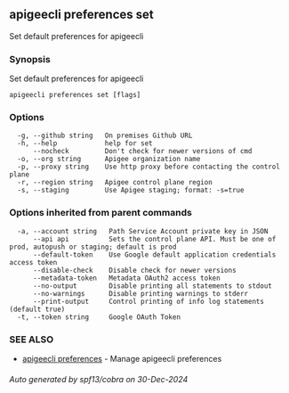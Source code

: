 ## apigeecli preferences set

Set default preferences for apigeecli

### Synopsis

Set default preferences for apigeecli

```
apigeecli preferences set [flags]
```

### Options

```
  -g, --github string   On premises Github URL
  -h, --help            help for set
      --nocheck         Don't check for newer versions of cmd
  -o, --org string      Apigee organization name
  -p, --proxy string    Use http proxy before contacting the control plane
  -r, --region string   Apigee control plane region
  -s, --staging         Use Apigee staging; format: -s=true
```

### Options inherited from parent commands

```
  -a, --account string   Path Service Account private key in JSON
      --api api          Sets the control plane API. Must be one of prod, autopush or staging; default is prod
      --default-token    Use Google default application credentials access token
      --disable-check    Disable check for newer versions
      --metadata-token   Metadata OAuth2 access token
      --no-output        Disable printing all statements to stdout
      --no-warnings      Disable printing warnings to stderr
      --print-output     Control printing of info log statements (default true)
  -t, --token string     Google OAuth Token
```

### SEE ALSO

* [apigeecli preferences](apigeecli_preferences.md)	 - Manage apigeecli preferences

###### Auto generated by spf13/cobra on 30-Dec-2024
